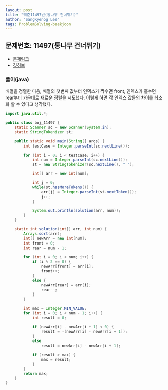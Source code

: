 ```yaml
---
layout: post
title: "백준11497번(통나무 건너뛰기)"
author: "SangKyenog Lee"
tags: ProblemSolving-baekjoon
---
```


## 문제번호: 11497(통나무 건너뛰기)
- [문제링크](https://www.acmicpc.net/problem/11497)
- [깃허브](https://github.com/sksk713/PS/blob/master/Solve005/boj_11497.java)

### 풀이(java)
배열을 정렬한 다음, 배열의 첫번째 값부터 인덱스가 짝수면 front, 인덱스가 홀수면 rear부터 가운데로 새로운 정렬을 시도했다. 이렇게 하면 각 인덱스 값들의 차이를 최소화 할 수 있다고 생각했다.

```java
import java.util.*;

public class boj_11497 {
    static Scanner sc = new Scanner(System.in);
    static StringTokenizer st;

    public static void main(String[] args) {
        int testCase = Integer.parseInt(sc.nextLine());

        for (int i = 0; i < testCase; i++) {
            int num = Integer.parseInt(sc.nextLine());
            st = new StringTokenizer(sc.nextLine(), " ");

            int[] arr = new int[num];

            int j = 0;
            while(st.hasMoreTokens()) {
                arr[j] = Integer.parseInt(st.nextToken());
                j++;
            }

            System.out.println(solution(arr, num));
        }
    }

    static int solution(int[] arr, int num) {
        Arrays.sort(arr);
        int[] newArr = new int[num];
        int front = 0;
        int rear = num - 1;

        for (int i = 0; i < num; i++) {
            if (i % 2 == 0) {
                newArr[front] = arr[i];
                front++;
            }
            else {
                newArr[rear] = arr[i];
                rear--;
            }
        }

        int max = Integer.MIN_VALUE;
        for (int i = 0; i < num - 1; i++) {
            int result = 0;

            if (newArr[i] - newArr[i + 1] < 0) {
                result = -(newArr[i] - newArr[i + 1]);
            }
            else
                result = newArr[i] - newArr[i + 1];

            if (result > max) {
                max = result;
            }
        }
        return max;
    }
}
```